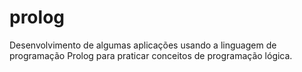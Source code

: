 # prolog
Desenvolvimento de algumas aplicações usando a linguagem de programação Prolog para praticar conceitos de programação lógica.
